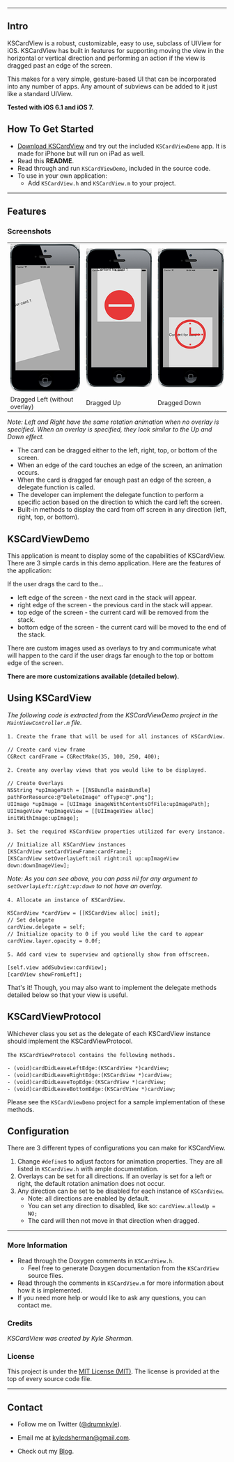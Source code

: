 ___
## Intro

KSCardView is a robust, customizable, easy to use, subclass of UIView for iOS. KSCardView has built in features for supporting moving the view in the horizontal or vertical direction and performing an action if the view is dragged past an edge of the screen.

This makes for a very simple, gesture-based UI that can be incorporated into any number of apps. Any amount of subviews can be added to it just like a standard UIView.

**Tested with iOS 6.1 and iOS 7.**

## How To Get Started
- [Download KSCardView](https://github.com/drumnkyle/KSCardView/archive/master.zip) and try out the included `KSCardViewDemo` app. It is made for iPhone but will run on iPad as well.
- Read this **README**.
- Read through and run `KSCardViewDemo`, included in the source code.
- To use in your own application: 
	- Add `KSCardView.h` and `KSCardView.m` to your project.

___


## Features

### Screenshots
<table>
<tr>
<td><img src="Screenshots/Left.png" /></td>
<td><img src="Screenshots/Up.png" /></td>
<td><img src="Screenshots/Down.png" /></td>
</tr>
<tr>
<td>Dragged Left (without overlay)</td> <td>Dragged Up</td> <td>Dragged Down</td>
</tr>
</table>

*Note: Left and Right have the same rotation animation when no overlay is specified. When an overlay is specified, they look similar to the Up and Down effect.*

- The card can be dragged either to the left, right, top, or bottom of the screen.
- When an edge of the card touches an edge of the screen, an animation occurs.
- When the card is dragged far enough past an edge of the screen, a delegate function is called.
- The developer can implement the delegate function to perform a specific action based on the direction to which the card left the screen.
- Built-in methods to display the card from off screen in any direction (left, right, top, or bottom).

## KSCardViewDemo

This application is meant to display some of the capabilities of KSCardView. There are 3 simple cards in this demo application. Here are the features of the application:

If the user drags the card to the...

- left edge of the screen - the next card in the stack will appear.
- right edge of the screen - the previous card in the stack will appear.
- top edge of the screen - the current card will be removed from the stack.
- bottom edge of the screen - the current card will be moved to the end of the stack.

There are custom images used as overlays to try and communicate what will happen to the card if the user drags far enough to the top or bottom edge of the screen.

**There are more customizations available (detailed below).**

## Using KSCardView

*The following code is extracted from the KSCardViewDemo project in the ```MainViewController.m``` file.*

`1. Create the frame that will be used for all instances of KSCardView.`
	
	// Create card view frame
	CGRect cardFrame = CGRectMake(35, 100, 250, 400);

`2. Create any overlay views that you would like to be displayed.`

	// Create Overlays
	NSString *upImagePath = [[NSBundle mainBundle] pathForResource:@"DeleteImage" ofType:@".png"];
    UIImage *upImage = [UIImage imageWithContentsOfFile:upImagePath];
    UIImageView *upImageView = [[UIImageView alloc] initWithImage:upImage];

`3. Set the required KSCardView properties utilized for every instance.`

	// Initialize all KSCardView instances
    [KSCardView setCardViewFrame:cardFrame];
    [KSCardView setOverlayLeft:nil right:nil up:upImageView down:downImageView];

*Note: As you can see above, you can pass nil for any argument to `setOverlayLeft:right:up:down` to not have an overlay.*

    
`4. Allocate an instance of KSCardView.`

	KSCardView *cardView = [[KSCardView alloc] init];
	// Set delegate
	cardView.delegate = self;
	// Initialize opacity to 0 if you would like the card to appear
	cardView.layer.opacity = 0.0f;
	
`5. Add card view to superview and optionally show from offscreen.`
	
	[self.view addSubview:cardView];
	[cardView showFromLeft];
	
That's it! Though, you may also want to implement the delegate methods detailed below so that your view is useful.

## KSCardViewProtocol

Whichever class you set as the delegate of each KSCardView instance should implement the KSCardViewProtocol.

`The KSCardViewProtocol contains the following methods.`

	- (void)cardDidLeaveLeftEdge:(KSCardView *)cardView;
	- (void)cardDidLeaveRightEdge:(KSCardView *)cardView;
	- (void)cardDidLeaveTopEdge:(KSCardView *)cardView;
	- (void)cardDidLeaveBottomEdge:(KSCardView *)cardView;
	
Please see the `KSCardViewDemo` project for a sample implementation of these methods.

## Configuration

There are 3 different types of configurations you can make for KSCardView.

1. Change `#define`s to adjust factors for animation properties. They are all listed in `KSCardView.h` with ample documentation.
2. Overlays can be set for all directions. If an overlay is set for a left or right, the default rotation animation does not occur.
3. Any direction can be set to be disabled for each instance of `KSCardView`.
	- Note: all directions are enabled by default.
	- You can set any direction to disabled, like so:
		```cardView.allowUp = NO;```
	- The card will then not move in that direction when dragged.

___


### More Information

- Read through the Doxygen comments in `KSCardView.h`.
	- Feel free to generate Doxygen documentation from the `KSCardView` source files.
- Read through the comments in `KSCardView.m` for more information about how it is implemented.
- If you need more help or would like to ask any questions, you can contact me.

### Credits

*KSCardView was created by Kyle Sherman.*

### License

This project is under the [MIT License (MIT)](http://opensource.org/licenses/MIT). The license is provided at the top of every source code file.

____

## Contact

- Follow me on Twitter ([@drumnkyle](https://twitter.com/drumnkyle)).

- Email me at [kyledsherman@gmail.com](mailto:kyledsherman@gmail.com).

- Check out my [Blog](http://kyle.rulostapp.com/).